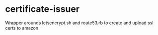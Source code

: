 # certificate-issuer
Wrapper arounds letsencrypt.sh and route53.rb to create and upload ssl certs to amazon
